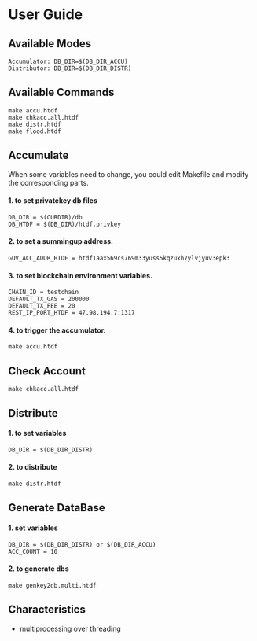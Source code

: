 # User Guide
## Available Modes
    Accumulator: DB_DIR=$(DB_DIR_ACCU)
    Distributor: DB_DIR=$(DB_DIR_DISTR)

## Available Commands
    make accu.htdf
    make chkacc.all.htdf
    make distr.htdf
    make flood.htdf
## Accumulate
When some variables need to change, you could edit Makefile and modify the corresponding parts.
#### 1. to set privatekey db files
    DB_DIR = $(CURDIR)/db
    DB_HTDF = $(DB_DIR)/htdf.privkey
#### 2. to set a summingup address.
    GOV_ACC_ADDR_HTDF = htdf1aax569cs769m33yuss5kqzuxh7ylvjyuv3epk3
#### 3. to set blockchain environment variables.
    CHAIN_ID = testchain
    DEFAULT_TX_GAS = 200000
    DEFAULT_TX_FEE = 20
    REST_IP_PORT_HTDF = 47.98.194.7:1317
#### 4. to trigger the accumulator.
    make accu.htdf

## Check Account
    make chkacc.all.htdf

## Distribute
#### 1. to set variables
    DB_DIR = $(DB_DIR_DISTR)
#### 2. to distribute
    make distr.htdf

## Generate DataBase
#### 1. set variables
    DB_DIR = $(DB_DIR_DISTR) or $(DB_DIR_ACCU)
    ACC_COUNT = 10
#### 2. to generate dbs
    make genkey2db.multi.htdf

## Characteristics
   - multiprocessing over threading
